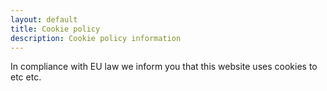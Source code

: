```yaml
---
layout: default
title: Cookie policy
description: Cookie policy information
---
```


In compliance with EU law we inform you that this website uses cookies to etc etc.